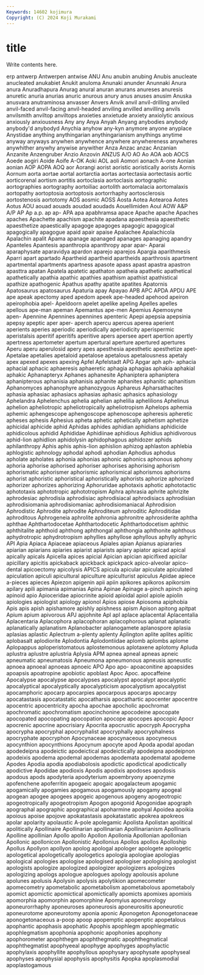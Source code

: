 ```yaml
---
Keywords: 14602 kojimura
Copyright: (C) 2024 Koji Murakami
---
```


# title

Write contents here.



erp antwerp Antwerpen
antwise ANU Anu anubin anubing Anubis anucleate anucleated anukabiet Anukit
anuloma Anunaki anunder Anunnaki Anura anura Anuradhapura Anurag anural anuran
anurans anureses anuresis anuretic anuria anurias anuric anurous anury anus
anuses anusim Anuska anusvara anutraminosa anvasser Anvers Anvik anvil anvil-drilling
anviled anvil-faced anvil-facing anvil-headed anviling anvilled anvilling anvils anvilsmith anviltop
anviltops anxieties anxietude anxiety anxiolytic anxious anxiously anxiousness Any any
Anya Anyah Anyang anybodies anybody anybody'd anybodyd Anychia anyhow any-kyn
anymore anyone anyplace Anystidae anything anythingarian anythingarianism anythings anytime anyway
anyways anywhen anywhence anywhere anywhereness anywheres anywhither anywhy anywise anywither
Anza Anzac anzac Anzanian Anzanite Anzengruber Anzio Anzovin ANZUS A/O
AO Ao AOA aob AOCS Aoede aogiri Aoide Aoife A-OK
Aoki AOL aoli Aomori aonach A-one Aonian aonian AOP AOPA
AOQ aor Aorangi aorist aoristic aoristically aorists Aornis Aornum aorta
aortae aortal aortarctia aortas aortectasia aortectasis aortic aorticorenal aortism aortitis
aortoclasia aortoclasis aortographic aortographies aortography aortoiliac aortolith aortomalacia aortomalaxis aortopathy
aortoptosia aortoptosis aortorrhaphy aortosclerosis aortostenosis aortotomy AOS aosmic AOSS Aosta
Aotea Aotearoa Aotes Aotus AOU aouad aouads aoudad aoudads Aouellimiden
Aoul AOW A&P A/P AP Ap a.p. ap ap- APA
apa apabhramsa apace Apache apache Apaches apaches Apachette apachism apachite
apadana apaesthesia apaesthetic apaesthetize apaestically apagoge apagoges apagogic apagogical apagogically
apagogue apaid apair apaise Apalachee Apalachicola Apalachin apalit Apama apanage
apanaged apanages apanaging apandry Apanteles Apantesis apanthropia apanthropy apar apar-
Aparai aparaphysate aparavidya apardon aparejo aparejos Apargia aparithmesis Aparri apart
apartado Apartheid apartheid apartheids aparthrosis apartment apartmental apartments apartness apasote
apass apast apastra apastron apasttra apatan Apatela apatetic apathaton apatheia
apathetic apathetical apathetically apathia apathic apathies apathism apathist apathistical apathize
apathogenic Apathus apathy apatite apatites Apatornis Apatosaurus apatosaurus Apaturia apay
Apayao APB APC APDA APDU APE ape apeak apectomy aped
apedom apeek ape-headed apehood apeiron apeirophobia apel- Apeldoorn apelet apelike
apeling Apelles apelles apellous ape-man apeman Apemantus ape-men Apemius Apemosyne
apen- Apennine Apennines apennines apenteric Apepi apepsia apepsinia apepsy apeptic
aper aper- aperch apercu apercus aperea aperient aperients aperies aperiodic
aperiodically aperiodicity aperispermic aperistalsis aperitif aperitifs aperitive apers apersee apert
apertion apertly apertness apertometer apertum apertural aperture apertured apertures Aperu
aperu aperulosid apery apes apesthesia apesthetic apesthetize apet- Apetalae apetalies
apetaloid apetalose apetalous apetalousness apetaly apex apexed apexes apexing Apfel
Apfelstadt APG Apgar aph aph- aphacia aphacial aphacic aphaeresis aphaeretic
aphagia aphagias aphakia aphakial aphakic Aphanapteryx Aphanes aphanesite Aphaniptera aphaniptera
aphanipterous aphanisia aphanisis aphanite aphanites aphanitic aphanitism Aphanomyces aphanophyre aphanozygous
Aphareus Apharsathacites aphasia aphasiac aphasiacs aphasias aphasic aphasics aphasiology Aphelandra
Aphelenchus aphelia aphelian aphelilia aphelilions Aphelinus aphelion apheliotropic apheliotropically apheliotropism
Aphelops aphemia aphemic aphengescope aphengoscope aphenoscope apheresis apheretic apheses aphesis
Aphesius apheta aphetic aphetically aphetism aphetize aphicidal aphicide aphid Aphidas
aphides aphidian aphidians aphidicide aphidicolous aphidid Aphididae Aphidiinae aphidious Aphidius
aphidivorous aphid-lion aphidlion aphidolysin aphidophagous aphidozer aphids aphilanthropy Aphis aphis
aphis-lion aphislion aphizog aphlaston aphlebia aphlogistic aphnology aphodal aphodi aphodian
Aphodius aphodus apholate apholates aphonia aphonias aphonic aphonics aphonous aphony
aphoria aphorise aphorised aphoriser aphorises aphorising aphorism aphorismatic aphorismer aphorismic
aphorismical aphorismos aphorisms aphorist aphoristic aphoristical aphoristically aphorists aphorize aphorized
aphorizer aphorizes aphorizing Aphoruridae aphotaxis aphotic aphototactic aphototaxis aphototropic aphototropism
Aphra aphrasia aphrite aphrizite aphrodesiac aphrodisia aphrodisiac aphrodisiacal aphrodisiacs aphrodisian
aphrodisiomania aphrodisiomaniac aphrodisiomaniacal Aphrodision Aphrodistic Aphrodite aphrodite Aphroditeum aphroditic Aphroditidae
aphroditous Aphrogeneia aphrolite aphronia aphronitre aphrosiderite aphtha aphthae Aphthartodocetae Aphthartodocetic
Aphthartodocetism aphthic aphthitalite aphthoid aphthong aphthongal aphthongia aphthonite aphthous aphydrotropic
aphydrotropism aphyllies aphyllose aphyllous aphylly aphyric API Apia Apiaca Apiaceae
apiaceous Apiales apian Apianus apiararies apiarian apiarians apiaries apiarist apiarists
apiary apiator apicad apical apically apicals Apicella apices apicial Apician
apician apicifixed apicilar apicillary apicitis apickaback apickback apickpack apico-alveolar apico-dental
apicoectomy apicolysis APICS apicula apicular apiculate apiculated apiculation apiculi apicultural
apiculture apiculturist apiculus Apidae apiece a-pieces apieces Apiezon apigenin apii
apiin apikores apikoros apikorsim apilary apili apimania apimanias Apina Apinae
Apinage a-pinch apinch aping apinoid apio Apioceridae apiocrinite apioid apioidal
apiol apiole apiolin apiologies apiologist apiology apionol Apios apiose Apiosoma
apiphobia Apis apis apish apishamore apishly apishness apism Apison apitong
apitpat Apium apium apivorous APJ apjohnite Apl apl aplace aplacental
Aplacentalia Aplacentaria Aplacophora aplacophoran aplacophorous aplanat aplanatic aplanatically aplanatism Aplanobacter
aplanogamete aplanospore aplasia aplasias aplastic Aplectrum a-plenty aplenty Aplington aplite
aplites aplitic aplobasalt aplodiorite Aplodontia Aplodontiidae aplomb aplombs aplome Aplopappus
aploperistomatous aplostemonous aplotaxene aplotomy Apluda aplustra aplustre aplustria Aplysia APM
apnea apneal apneas apneic apneumatic apneumatosis Apneumona apneumonous apneusis apneustic
apnoea apnoeal apnoeas apnoeic APO Apo apo- apoaconitine apoapsides apoapsis
apoatropine apobiotic apoblast Apoc Apoc. apocaffeine Apocalypse apocalypse apocalypses apocalypst
apocalypt apocalyptic apocalyptical apocalyptically apocalypticism apocalyptism apocalyptist apocamphoric apocarp apocarpies
apocarpous apocarps apocarpy apocatastasis apocatastatic apocatharsis apocathartic apocenter apocentre apocentric
apocentricity apocha apochae apocholic apochromat apochromatic apochromatism apocinchonine apocodeine apocopate
apocopated apocopating apocopation apocope apocopes apocopic Apocr apocrenic apocrine apocrisiary
Apocrita apocrustic apocryph Apocrypha apocrypha apocryphal apocryphalist apocryphally apocryphalness apocryphate
apocryphon Apocynaceae apocynaceous apocyneous apocynthion apocynthions Apocynum apocyte apod Apoda
apodal apodan apodedeipna apodeictic apodeictical apodeictically apodeipna apodeipnon apodeixis apodema
apodemal apodemas apodemata apodematal apodeme Apodes Apodia apodia apodiabolosis apodictic
apodictical apodictically apodictive Apodidae apodioxis Apodis apodixis apodoses apodosis apodous
apods apodyteria apodyterium apoembryony apoenzyme apofenchene apoferritin apogaeic apogaic apogalacteum
apogamic apogamically apogamies apogamous apogamously apogamy apogeal apogean apogee apogees
apogeic apogenous apogeny apogeotropic apogeotropically apogeotropism Apogon apogonid Apogonidae apograph
apographal apographic apographical apoharmine apohyal Apoidea apoikia apoious apoise apojove
apokatastasis apokatastatic apokrea apokreos apolar apolarity apolaustic A-pole apolegamic Apolista
Apolistan apolitical apolitically Apollinaire Apollinarian apollinarian Apollinarianism Apollinaris Apolline apollinian
Apollo apollo Apollon Apollonia Apollonian apollonian Apollonic apollonicon Apollonistic Apollonius
Apollos apollos Apolloship Apollus Apollyon apollyon apolog apologal apologer apologete
apologetic apologetical apologetically apologetics apologia apologiae apologias apological apologies apologise
apologised apologiser apologising apologist apologists apologize apologized apologizer apologizers apologizes
apologizing apologs apologue apologues apology apolousis apolune apolunes apolusis Apolysin
apolysis apolytikion apomecometer apomecometry apometabolic apometabolism apometabolous apometaboly apomict apomictic
apomictical apomictically apomicts apomixes apomixis apomorphia apomorphin apomorphine Apomyius aponeurology
aponeurorrhaphy aponeuroses aponeurosis aponeurositis aponeurotic aponeurotome aponeurotomy aponia aponic Aponogeton
Aponogetonaceae aponogetonaceous a-poop apoop apopemptic apopenptic apopetalous apophantic apophasis apophatic
Apophis apophlegm apophlegmatic apophlegmatism apophonia apophonic apophonies apophony apophorometer apophthegm
apophthegmatic apophthegmatical apophthegmatist apophyeeal apophyge apophyges apophylactic apophylaxis apophyllite apophyllous
apophysary apophysate apophyseal apophyses apophysial apophysis apophysitis Apopka apoplasmodial apoplastogamous
